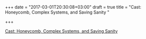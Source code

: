 +++
date = "2017-03-01T20:30:08+03:00"
draft = true
title = "Cast: Honeycomb, Complex Systems, and Saving Sanity "

+++

<p><a href="https://changelog.com/gotime/35">Cast: Honeycomb, Complex Systems, and Saving Sanity </a></p>
